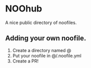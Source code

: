 # NOOhub
A nice public directory of noofiles.  

## Adding your own noofile.
1. Create a directory named @<github-username>
2. Put your noofile in @<github-username>/<name>.noofile.yml
3. Create a PR!
